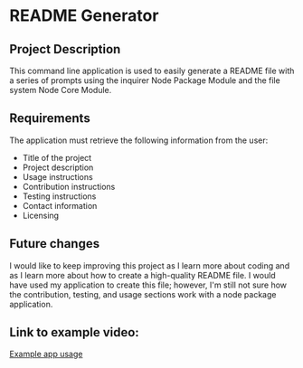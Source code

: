 # README Generator 

  ## Project Description 
  This command line application is used to easily generate a README file with a series of prompts using the inquirer Node Package Module and the file system Node Core Module.

  ## Requirements
  The application must retrieve the following information from the user:
  * Title of the project
  * Project description
  * Usage instructions
  * Contribution instructions
  * Testing instructions
  * Contact information
  * Licensing

  ## Future changes
  I would like to keep improving this project as I learn more about coding and as I learn more about how to create a high-quality README file. I would have used my application to create this file; however, I'm still not sure how the contribution, testing, and usage sections work with a node package application.

  ## Link to example video:
  [Example app usage](https://youtu.be/zX5XMSEq1FY)